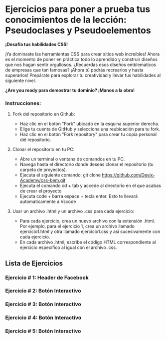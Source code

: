 # Ejercicios para poner a prueba tus conocimientos de la lección: Pseudoclases y Pseudoelementos

**¡Desafía tus habilidades CSS!**

¡Ya dominaste las herramientas CSS para crear sitios web increíbles!  Ahora es el momento de poner en práctica todo lo aprendido y construir diseños que nos hagan sentir orgullosos.  ¿Recuerdas esos diseños emblematicos de empresas que tan famosas? ¡Ahora tú podrás recrearlos y hasta superarlos!  Prepárate para explorar tu creatividad y llevar tus habilidades al siguiente nivel.

**¿Are you ready para demostrar tu dominio? ¡Manos a la obra!**

### Instrucciones:
1. Fork del repositorio en Github:

    * Haz clic en el botón "Fork" ubicado en la esquina superior derecha.
    * Elige tu cuenta de GitHub y selecciona una reubicación para tu fork.
    * Haz clic en el botón "Fork repository" para crear tu copia personal del repositorio.

2. Clonar el repositorio en tu PC:

    * Abre un terminal o ventana de comandos en tu PC.
    * Navega hasta el directorio donde deseas clonar el repositorio (tu carpeta de proyectos).
    * Ejecuta el siguiente comando: git clone https://github.com/Devix-Academy/css-bem.git
    * Ejecuta el comando cd + tab y accede al directorio en el que acabas de crear el proyecto
    * Ejecuta code + barra espace + tecla enter. Esto te llevará automaticamente a Vscode
    

3. Usar un archivo .html y un archivo .css para cada ejercicio:

    * Para cada ejercicio, crea un nuevo archivo con la extensión .html. Por ejemplo, para el ejercicio 1, crea un archivo llamado ejercicio1.html y otra llamado ejercicio1.css y así sucesivamente con cada ejercicio.
    * En cada archivo .html, escribe el código HTML correspondiente al ejercicio específico al igual con el archivo .css.

## Lista de Ejercicios

### Ejercicio # 1: Header de Facebook


### Ejercicio # 2: Botón Interactivo


### Ejercicio # 3: Botón Interactivo

### Ejercicio # 4: Botón Interactivo

### Ejercicio # 5: Botón Interactivo

